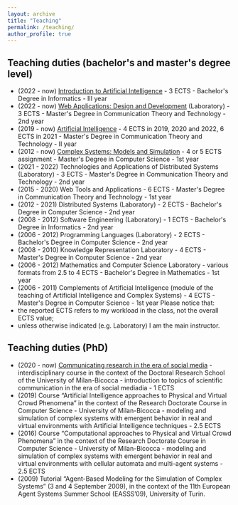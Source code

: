 ```yaml
---
layout: archive
title: "Teaching"
permalink: /teaching/
author_profile: true
---
```


## Teaching duties (bachelor's and master's degree level)
- (2022 - now) [Introduction to Artificial Intelligence](https://elearning.unimib.it/course/info.php?id=49465#en) - 3 ECTS - Bachelor's Degree in Informatics - III year
- (2022 - now) [Web Applications: Design and Development](https://elearning.unimib.it/course/info.php?id=51512#en) (Laboratory) - 3 ECTS - Master's Degree in Communication Theory and Technology - 2nd year
- (2019 - now) [Artificial Intelligence](https://elearning.unimib.it/course/info.php?id=51520#en) - 4 ECTS in 2019, 2020 and 2022, 6 ECTS in 2021 - Master's Degree in Communication Theory and Technology - II year
- (2012 - now) [Complex Systems: Models and Simulation](https://elearning.unimib.it/course/info.php?id=51465#en) - 4 or 5 ECTS assignment - Master's Degree in Computer Science - 1st year
- (2021 - 2022) Technologies and Applications of Distributed Systems (Laboratory) - 3 ECTS - Master's Degree in Communication Theory and Technology - 2nd year
- (2015 - 2020) Web Tools and Applications - 6 ECTS - Master's Degree in Communication Theory and Technology - 1st year
- (2012 - 2021) Distributed Systems (Laboratory) - 2 ECTS - Bachelor's Degree in Computer Science - 2nd year
- (2008 - 2012) Software Engineering (Laboratory) - 1 ECTS - Bachelor's Degree in Informatics - 2nd year
- (2006 - 2012) Programming Languages (Laboratory) - 2 ECTS - Bachelor's Degree in Computer Science - 2nd year
- (2008 - 2010) Knowledge Representation Laboratory - 4 ECTS - Master's Degree in Computer Science - 2nd year
- (2006 - 2012) Mathematics and Computer Science Laboratory - various formats from 2.5 to 4 ECTS - Bachelor's Degree in Mathematics - 1st year
- (2006 - 2011) Complements of Artificial Intelligence (module of the teaching of Artificial Intelligence and Complex Systems) - 4 ECTS - Master's Degree in Computer Science - 1st year
Please notice that:
- the reported ECTS refers to my workload in the class, not the overall ECTS value;
- unless otherwise indicated (e.g. Laboratory) I am the main instructor.

## Teaching duties (PhD)
- (2020 - now) [Communicating research in the era of social media](https://elearning.unimib.it/course/info.php?id=52835#en) - interdisciplinary course in the context of the Doctoral Research School of the University of Milan-Bicocca - introduction to topics of scientific communication in the era of social mediadia - 1 ECTS
- (2019) Course “Artificial Intelligence approaches to Physical and Virtual Crowd Phenomena” in the context of the Research Doctorate Course in Computer Science - University of Milan-Bicocca - modeling and simulation of complex systems with emergent behavior in real and virtual environments with Artificial Intelligence techniques - 2.5 ECTS
- (2016) Course “Computational approaches to Physical and Virtual Crowd Phenomena” in the context of the Research Doctorate Course in Computer Science - University of Milan-Bicocca - modeling and simulation of complex systems with emergent behavior in real and virtual environments with cellular automata and multi-agent systems - 2.5 ECTS
- (2009) Tutorial “Agent-Based Modeling for the Simulation of Complex Systems” (3 and 4 September 2009), in the context of the 11th European Agent Systems Summer School (EASSS’09), University of Turin.